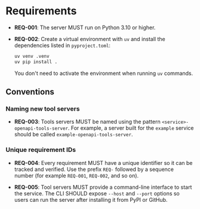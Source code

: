 # Requirements

* **REQ-001**: The server MUST run on Python 3.10 or higher.
* **REQ-002**: Create a virtual environment with `uv` and install the dependencies
  listed in `pyproject.toml`:

  ```bash
  uv venv .venv
  uv pip install .
  ```

  You don't need to activate the environment when running `uv` commands.

## Conventions

### Naming new tool servers

* **REQ-003**: Tools servers MUST be named using the pattern
  `<service>-openapi-tools-server`. For example, a server built for the
  `example` service should be called `example-openapi-tools-server`.

### Unique requirement IDs

* **REQ-004**: Every requirement MUST have a unique identifier so it can be
  tracked and verified. Use the prefix `REQ-` followed by a sequence number
  (for example `REQ-001`, `REQ-002`, and so on).

* **REQ-005**: Tool servers MUST provide a command-line interface to start the
  service. The CLI SHOULD expose `--host` and `--port` options so users can run
  the server after installing it from PyPI or GitHub.

